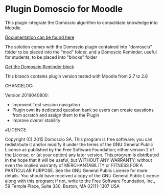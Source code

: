 

# Plugin Domoscio for Moodle

This plugin integrate the Domoscio algorithm to consolidate knowledge into Moodle.

[Documentation can be found here](https://s3-eu-west-1.amazonaws.com/domoscio-backedn/user_doc.PDF)

The solution comes with the Domoscio plugin contained into "domoscio" folder to be placed into the "mod" folder, and a Domoscio Reminder, useful for students, to be placed into "blocks" folder

[Get the Domoscio Reminder block](https://github.com/Celumproject/moodle-block_domoscioreminder)

This branch contains plugin version tested with Moodle from 2.7 to 2.8

CHANGELOG:

Version 2016040800:

- Improved Test session navigation
- Plugin own its dedicated question bank so users can create questions from scratch and assign them to the Plugin
- Improve overall stability

#LICENCE

Copyright (C) 2015 Domoscio SA. This program is free software; you can redistribute it and/or modify it under the terms of the GNU General Public License as published by the Free Software Foundation; either version 2 of the License, or (at your option) any later version. This program is distributed in the hope that it will be useful, but WITHOUT ANY WARRANTY; without even the implied warranty of MERCHANTABILITY or FITNESS FOR A PARTICULAR PURPOSE. See the GNU General Public License for more details. You should have received a copy of the GNU General Public License along with this program; if not, write to the Free Software Foundation, Inc., 59 Temple Place, Suite 330, Boston, MA 02111-1307 USA
